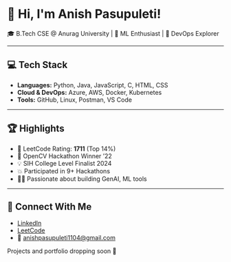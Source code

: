 # 👋 Hi, I'm Anish Pasupuleti!                
                               
🎓 B.Tech CSE @ Anurag University | 🧠 ML Enthusiast | 🚀 DevOps Explorer                                                            
   
---                                 
                              
## 💻 Tech Stack                
             
- **Languages:** Python, Java, JavaScript, C, HTML, CSS       
- **Cloud & DevOps:** Azure, AWS, Docker, Kubernetes   
- **Tools:** GitHub, Linux, Postman, VS Code
 
---

## 🏆 Highlights

- 🧠 LeetCode Rating: **1711** (Top 14%) 
- 🥇 OpenCV Hackathon Winner ’22
- 💡 SIH College Level Finalist 2024
- 💥 Participated in 9+ Hackathons
- 👨‍💻 Passionate about building GenAI, ML tools

--- 

## 🔗 Connect With Me

- [LinkedIn](https://www.linkedin.com/in/anishpasupuleti/)
- [LeetCode](https://leetcode.com/u/AnishSai/)
- 📧 anishpasupuleti1104@gmail.com

Projects and portfolio dropping soon 🚀
